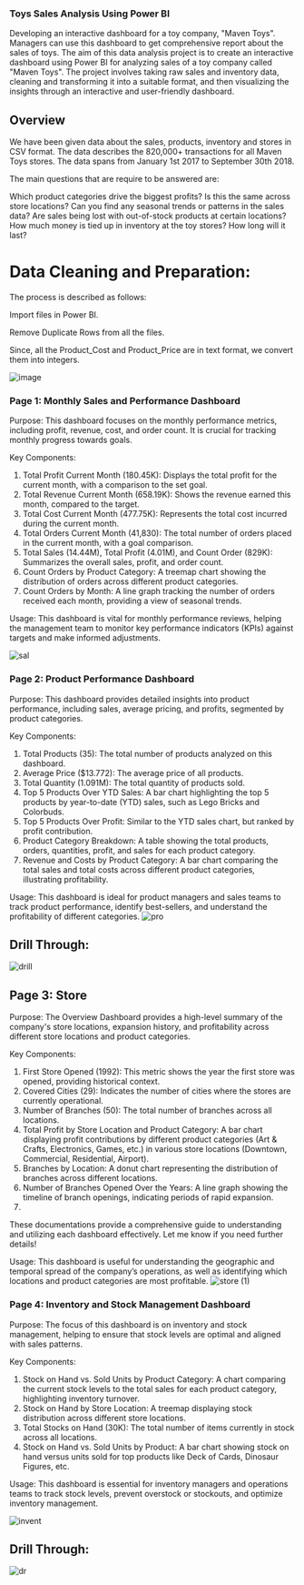 ### Toys Sales Analysis Using Power BI
Developing an interactive dashboard for a toy company, "Maven Toys". Managers can use this dashboard to get comprehensive report about the sales of toys. The aim of this data analysis project is to create an interactive dashboard using Power BI for analyzing sales of a toy company called "Maven Toys". The project involves taking raw sales and inventory data, cleaning and transforming it into a suitable format, and then visualizing the insights through an interactive and user-friendly dashboard.

## Overview
We have been given data about the sales, products, inventory and stores in CSV format. The data describes the 820,000+ transactions for all Maven Toys stores. The data spans from January 1st 2017 to September 30th 2018.

The main questions that are require to be answered are:

Which product categories drive the biggest profits? Is this the same across store locations?
Can you find any seasonal trends or patterns in the sales data?
Are sales being lost with out-of-stock products at certain locations?
How much money is tied up in inventory at the toy stores? How long will it last?


# Data Cleaning and Preparation:
The process is described as follows:

Import files in Power BI.

Remove Duplicate Rows from all the files.

Since, all the Product_Cost and Product_Price are in text format, we convert them into integers.

 ![image](https://github.com/user-attachments/assets/bb86e49e-7ee9-42cd-9659-eab4ee1b098e)

### Page 1: Monthly Sales and Performance Dashboard

Purpose:
This dashboard focuses on the monthly performance metrics, including profit, revenue, cost, and order count. It is crucial for tracking monthly progress towards goals.

Key Components:
1. Total Profit Current Month (180.45K): Displays the total profit for the current month, with a comparison to the set goal.
2. Total Revenue Current Month (658.19K): Shows the revenue earned this month, compared to the target.
3. Total Cost Current Month (477.75K): Represents the total cost incurred during the current month.
4. Total Orders Current Month (41,830): The total number of orders placed in the current month, with a goal comparison.
5. Total Sales (14.44M), Total Profit (4.01M), and Count Order (829K): Summarizes the overall sales, profit, and order count.
6. Count Orders by Product Category: A treemap chart showing the distribution of orders across different product categories.
7. Count Orders by Month: A line graph tracking the number of orders received each month, providing a view of seasonal trends.

Usage:
This dashboard is vital for monthly performance reviews, helping the management team to monitor key performance indicators (KPIs) against targets and make informed adjustments.

![sal](https://github.com/user-attachments/assets/e54422df-73b0-46bb-90ec-f459b653c508)

### Page 2: Product Performance Dashboard

Purpose:
This dashboard provides detailed insights into product performance, including sales, average pricing, and profits, segmented by product categories.

Key Components:
1. Total Products (35): The total number of products analyzed on this dashboard.
2. Average Price ($13.772): The average price of all products.
3. Total Quantity (1.091M): The total quantity of products sold.
4. Top 5 Products Over YTD Sales: A bar chart highlighting the top 5 products by year-to-date (YTD) sales, such as Lego Bricks and Colorbuds.
5. Top 5 Products Over Profit: Similar to the YTD sales chart, but ranked by profit contribution.
6. Product Category Breakdown: A table showing the total products, orders, quantities, profit, and sales for each product category.
7. Revenue and Costs by Product Category: A bar chart comparing the total sales and total costs across different product categories, illustrating profitability.

Usage:
This dashboard is ideal for product managers and sales teams to track product performance, identify best-sellers, and understand the profitability of different categories.
![pro](https://github.com/user-attachments/assets/526927d4-c8d6-4652-82f8-f0020c3dc365)

## Drill Through:
![drill](https://github.com/user-attachments/assets/18f7f4ca-1e10-4e62-bcb8-078af0dde594)


## Page 3: Store

Purpose:
The Overview Dashboard provides a high-level summary of the company's store locations, expansion history, and profitability across different store locations and product categories.

Key Components:
1. First Store Opened (1992): This metric shows the year the first store was opened, providing historical context.
2. Covered Cities (29): Indicates the number of cities where the stores are currently operational.
3. Number of Branches (50): The total number of branches across all locations.
4. Total Profit by Store Location and Product Category: A bar chart displaying profit contributions by different product categories (Art & Crafts, Electronics, Games, etc.) in various store locations (Downtown, Commercial, Residential, Airport).
5. Branches by Location: A donut chart representing the distribution of branches across different locations.
6. Number of Branches Opened Over the Years: A line graph showing the timeline of branch openings, indicating periods of rapid expansion.
7. 
These documentations provide a comprehensive guide to understanding and utilizing each dashboard effectively. Let me know if you need further details!

Usage:
This dashboard is useful for understanding the geographic and temporal spread of the company’s operations, as well as identifying which locations and product categories are most profitable.
![store (1)](https://github.com/user-attachments/assets/db21c5dc-c1cd-4cb1-8c89-a41d13351f8d)



### Page 4: Inventory and Stock Management Dashboard

Purpose:
The focus of this dashboard is on inventory and stock management, helping to ensure that stock levels are optimal and aligned with sales patterns.

Key Components:
1. Stock on Hand vs. Sold Units by Product Category: A chart comparing the current stock levels to the total sales for each product category, highlighting inventory turnover.
2. Stock on Hand by Store Location: A treemap displaying stock distribution across different store locations.
3. Total Stocks on Hand (30K): The total number of items currently in stock across all locations.
4. Stock on Hand vs. Sold Units by Product: A bar chart showing stock on hand versus units sold for top products like Deck of Cards, Dinosaur Figures, etc.

Usage:
This dashboard is essential for inventory managers and operations teams to track stock levels, prevent overstock or stockouts, and optimize inventory management.



![invent](https://github.com/user-attachments/assets/06cbecaa-56a5-4569-a345-2a378fd931f3)

## Drill Through:
![dr](https://github.com/user-attachments/assets/4b757517-7acd-4dcd-82ce-af866e255f1f)


